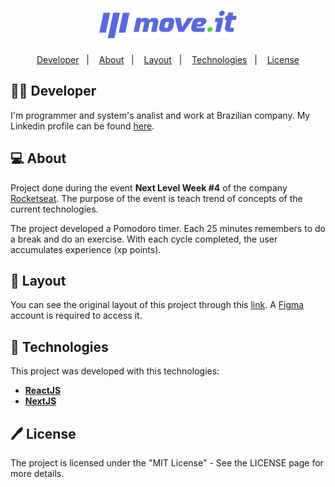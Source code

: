 <h1 align="center">
  <img alt="moveit" title="moveit" src="public/logo-full.svg" width="220px" />
</h1>

<p align="center">
<a href="#-developer">Developer</a>&nbsp;&nbsp;&nbsp;|&nbsp;&nbsp;&nbsp; 
 <a href="#-about">About</a>&nbsp;&nbsp;&nbsp;|&nbsp;&nbsp;&nbsp; 
 <a href="#-layout">Layout</a>&nbsp;&nbsp;&nbsp;|&nbsp;&nbsp;&nbsp;
 <a href="#-tech">Technologies</a>&nbsp;&nbsp;&nbsp;|&nbsp;&nbsp;&nbsp;
 <a href="#-license">License</a>
</p>

## 👨‍💻 Developer

I'm programmer and system's analist and work at Brazilian company. My Linkedin profile can be found <a href="https://www.linkedin.com/in/gilneirisso/">here</a>.


## 💻 About

Project done during the event <strong>Next Level Week #4</strong> of the company <a href="http://app.rocketseat.com.br">Rocketseat</a>. The purpose of the event is teach trend of concepts of the current technologies.

The project developed a Pomodoro timer. Each 25 minutes remembers to do a break and do an exercise. With each cycle completed, the user accumulates experience (xp points).

## 🎨 Layout
  
You can see the original layout of this project through this <a href="https://www.figma.com/file/ge20pu3ofMOKoliUyKx1Nl/Move.it-1.0/" alt="Link para o layout">link</a>. 
A <a href="https://figma.com/" alt="Homepage do Figma">Figma</a> account is required to access it.

## 🚀 Technologies
This project was developed with this technologies:

- **[ReactJS](https://developer.mozilla.org/en-US/docs/Glossary/HTML)**
- **[NextJS](https://sass-lang.com/documentation/syntax)**

## 🖊️ License

The project is licensed under the "MIT License" - See the LICENSE page for more details.
